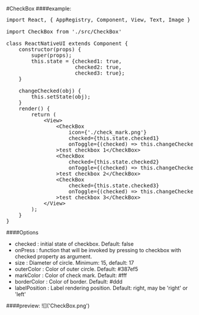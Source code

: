 #CheckBox
####example:
<pre>
import React, { AppRegistry, Component, View, Text, Image } from 'react-native';

import CheckBox from './src/CheckBox'

class ReactNativeUI extends Component {
    constructor(props) {
        super(props);
        this.state = {checked1: true,
                      checked2: true,
                      checked3: true};
    }

    changeChecked(obj) {
        this.setState(obj);
    }
    render() {
        return (
            &lt;View&gt;
                &lt;CheckBox
                    icon={'./check_mark.png'}
                    checked={this.state.checked1}
                    onToggle={(checked) =&gt; this.changeChecked({checked1: checked})}
                &gt;test checkbox 1&lt;/CheckBox&gt;
                &lt;CheckBox
                    checked={this.state.checked2}
                    onToggle={(checked) =&gt; this.changeChecked({checked2: checked})}
                &gt;test checkbox 2&lt;/CheckBox&gt;
                &lt;CheckBox
                    checked={this.state.checked3}
                    onToggle={(checked) =&gt; this.changeChecked({checked3: checked})}
                &gt;test checkbox 3&lt;/CheckBox&gt;
            &lt;/View&gt;
        );
    }
}
</pre>
####Options
<ul>
    <li> checked : initial state of checkbox. Default: false </li>
    <li> onPress : function that will be invoked by pressing to checkbox with checked property as argument.  </li>
    <li> size : Diameter of circle. Minimum: 15, default: 17 </li>
    <li> outerColor : Color of outer circle. Default: #387ef5 </li>
    <li> markColor : Color of check mark. Default: #fff </li>
    <li> borderColor : Color of border. Default: #ddd </li>
    <li> labelPosition : Label rendering position. Default: right, may be 'right' or 'left' </li>
</ul>
####preview:
![]('CheckBox.png')
